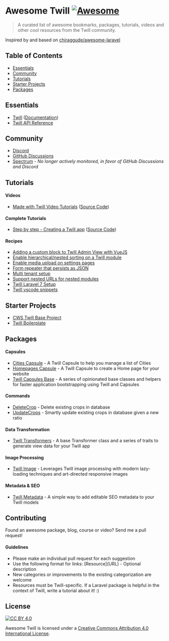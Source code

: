 # Awesome Twill [![Awesome](https://cdn.rawgit.com/sindresorhus/awesome/d7305f38d29fed78fa85652e3a63e154dd8e8829/media/badge.svg)](https://github.com/sindresorhus/awesome)

> A curated list of awesome bookmarks, packages, tutorials, videos and other cool resources from the Twill community.

Inspired by and based on [chiraggude/awesome-laravel](https://github.com/chiraggude/awesome-laravel)

## Table of Contents

- [Essentials](#essentials)
- [Community](#community)
- [Tutorials](#tutorials)
- [Starter Projects](#starter-projects)
- [Packages](#packages)

## Essentials

* [Twill](https://twill.io/) ([Documentation](https://twill.io/docs/))
* [Twill API Reference](https://twill.io/docs/api/2.x/)

## Community

* [Discord](https://discord.link/twill)
* [GitHub Discussions](https://github.com/area17/twill/discussions)
* [Spectrum](https://spectrum.chat/twill) - *No longer actively monitored, in favor of GitHub Discussions and Discord*

## Tutorials

#### Videos

* [Made with Twill Video Tutorials](https://twill.io/tutorials) ([Source Code](https://github.com/area17/made-with-twill-tutorials))

#### Complete Tutorials

* [Step by step - Creating a Twill app](https://spectrum.chat/twill/tips-and-tricks/step-by-step-creating-a-twill-app~ac9bd7f7-d1e3-46a8-8e6f-6075d92cdac7) ([Source Code](https://github.com/sauron/my-twill-blog))

#### Recipes

* [Adding a custom block to Twill Admin View with VueJS](https://spectrum.chat/twill/tips-and-tricks/adding-a-custom-block-to-twill-admin-view-with-vuejs~028d79b1-b3cd-4fb7-a89c-ce64af7be4af)
* [Enable hierarchical/nested sorting on a Twill module](https://gist.github.com/chrispymm/255b680f4c792c6fc4781d3cc2ee6a67)
* [Enable media upload on settings pages](https://gist.github.com/chrispymm/9a2542a91732c8b65cebf3ca5ad0d6b0)
* [Form repeater that persists as JSON](https://gist.github.com/mcylinder/6ff7876f29cce8a23b81f3ea80e02a23)
* [Multi tenant setup](https://spectrum.chat/twill/tips-and-tricks/multi-tenant-setup~85f81567-0570-4989-9d63-e59588aed6c0)
* [Support nested URLs for nested modules](https://gist.github.com/chrispymm/dfd6521af819deb41170282affe1e0b5)
* [Twill Laravel 7 Setup](https://gist.github.com/mcylinder/58aceff97e5c3bb3bafbc2abeea9a7a4)
* [Twill vscode snippets](https://gist.github.com/ferpetrelli/58e9e95173111c126d6da3062461b930)

## Starter Projects

* [CWS Twill Base Project](https://github.com/cwsdigital/cws-twill-base)
* [Twill Boilerplate](https://github.com/croustille-io/twill-boilerplate)

## Packages

#### Capsules

* [Cities Capsule](https://github.com/area17/twill-capsule-cities) - A Twill Capsule to help you manage a list of Cities
* [Homepages Capsule](https://github.com/area17/twill-capsule-homepages) - A Twill Capsule to create a Home page for your website
* [Twill Capsules Base](https://github.com/area17/twill-capsule-base) - A series of opinionated base classes and helpers for faster application bootstrapping using Twill and Capsules

#### Commands

* [DeleteCrop](https://gist.github.com/sauron/bcffa9f44eda6c414d71829c3d4d6b20) - Delete existing crops in database
* [UpdateCrops](https://gist.github.com/sauron/bc713a18779207e5386ad7e83c292a3a) - Smartly update existing crops in database given a new ratio

#### Data Transformation

* [Twill Transformers](https://github.com/area17/twill-transformers) - A base Transformer class and a series of traits to generate view data for your Twill app

#### Image Processing

* [Twill Image](https://github.com/croustille-io/twill-image) - Leverages Twill image processing with modern lazy-loading techniques and art-directed responsive images

#### Metadata & SEO

* [Twill Metadata](https://github.com/cwsdigital/twill-metadata) - A simple way to add editable SEO metadata to your Twill models

## Contributing

Found an awesome package, blog, course or video? Send me a pull request!

#### Guidelines

* Please make an individual pull request for each suggestion
* Use the following format for links: \[Resource\]\(URL\) - Optional description
* New categories or improvements to the existing categorization are welcome
* Resources must be Twill-specific. If a Laravel package is helpful in the context of Twill, write a tutorial about it! :)

## License

[![CC BY 4.0](https://licensebuttons.net/l/by/4.0/88x31.png)](https://creativecommons.org/licenses/by/4.0/)

Awesome Twill is licensed under a  [Creative Commons Attribution 4.0 International License](https://creativecommons.org/licenses/by/4.0/).
